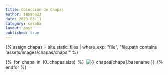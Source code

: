```yaml
---
title: Colección de Chapas
author: sesaba23
date: 2023-03-11
category: sesaba
layout: post
published: true
---
```


{% assign chapas = site.static_files | where_exp: "file", "file.path contains 'assets/images/chapas/chapa'" %}

<div markdown=0 class="cards" style="text-align: justify">

{% for chapa in (0..chapas.size) %}
<img class="" title="{{ chapas[chapa].basename }}" src="{{ site.url }}{{ chapas[chapa].path }}">
{% endfor %}

</div>

